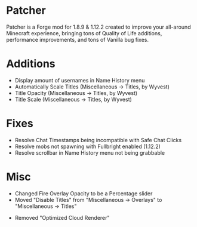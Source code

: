 # Patcher

Patcher is a Forge mod for 1.8.9 & 1.12.2 created to improve your all-around Minecraft experience, bringing tons of Quality of Life additions, performance improvements, and tons of Vanilla bug fixes.

# Additions

+ Display amount of usernames in Name History menu
+ Automatically Scale Titles (Miscellaneous -> Titles, by Wyvest)
+ Title Opacity (Miscellaneous -> Titles, by Wyvest)
+ Title Scale (Miscellaneous -> Titles, by Wyvest)

# Fixes

+ Resolve Chat Timestamps being incompatible with Safe Chat Clicks
+ Resolve mobs not spawning with Fullbright enabled (1.12.2)
+ Resolve scrollbar in Name History menu not being grabbable

# Misc

+ Changed Fire Overlay Opacity to be a Percentage slider
+ Moved "Disable Titles" from "Miscellaneous -> Overlays" to "Miscellaneous -> Titles"
- Removed "Optimized Cloud Renderer"
